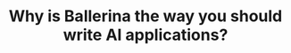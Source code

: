 ---
title: 'Why is Ballerina the way you should write AI applications?'
description: "Looking to create AI-powered applications that can consume and exchange data from various APIs? Look no further than Ballerina! With its unique features, including network abstractions and support for native data types like JSON, and query expressions, Ballerina makes building applications that utilize LLMs and other generative models easy.
"
url: '#'
---